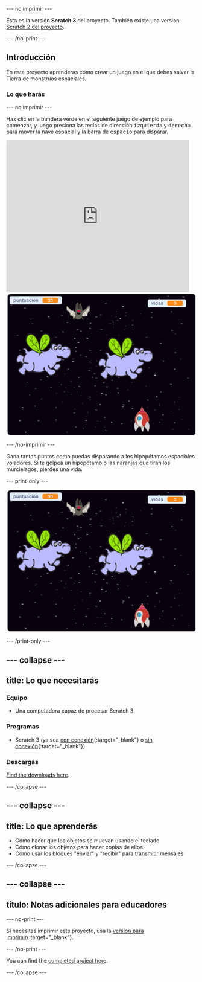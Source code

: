 \--- no imprimir \---

Esta es la versión **Scratch 3** del proyecto. También existe una version [Scratch 2 del proyecto](https://projects.raspberrypi.org/en/projects/clone-wars-scratch2).

\--- /no-print \---

## Introducción

En este proyecto aprenderás cómo crear un juego en el que debes salvar la Tierra de monstruos espaciales.

### Lo que harás

\--- no imprimir \---

Haz clic en la bandera verde en el siguiente juego de ejemplo para comenzar, y luego presiona las teclas de dirección <kbd>izquierda</kbd> y <kbd>derecha</kbd> para mover la nave espacial y la barra de <kbd>espacio</kbd> para disparar.

<div class="scratch-preview">
  <iframe allowtransparency="true" width="485" height="402" src="https://scratch.mit.edu/projects/embed/276887163/?autostart=false" frameborder="0" scrolling="no"></iframe>
  <img src="images/showcase.png">
</div>

\--- /no-imprimir \---

Gana tantos puntos como puedas disparando a los hipopótamos espaciales voladores. Si te golpea un hipopótamo o las naranjas que tiran los murciélagos, pierdes una vida.

\--- print-only \---

![desc](images/showcase.png)

\--- /print-only \---

## \--- collapse \---

## title: Lo que necesitarás

### Equipo

+ Una computadora capaz de procesar Scratch 3

### Programas

+ Scratch 3 (ya sea [con conexión](https://rpf.io/scratchon){:target="_blank"} o [sin conexión](https://rpf.io/scratchoff){:target="_blank"})

### Descargas

[Find the downloads here](https://rpf.io/p/en/clone-wars-go).

\--- /collapse \---

## \--- collapse \---

## title: Lo que aprenderás

+ Cómo hacer que los objetos se muevan usando el teclado
+ Cómo clonar los objetos para hacer copias de ellos
+ Cómo usar los bloques "enviar" y "recibir" para transmitir mensajes

\--- /collapse \---

## \--- collapse \---

## título: Notas adicionales para educadores

\--- no-print \---

Si necesitas imprimir este proyecto, usa la [versión para imprimir](https://projects.raspberrypi.org/en/projects/clone-wars/print){:target="_blank"}.

\--- /no-print \---

You can find the [completed project here](https://rpf.io/p/en/clone-wars-get).

\--- /collapse \---
